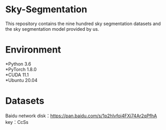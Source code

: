 # Sky-Segmentation
This repository  contains the nine hundred sky segmentation datasets and the sky segmentation model provided by us.

# Environment
*Python 3.6 <br>
*PyTorch 1.8.0 <br>
*CUDA 11.1 <br>
*Ubuntu 20.04 <br>

# Datasets
Baidu network disk：https://pan.baidu.com/s/1p2hlvfoi4FXi74Ar2qPfhA 
key：CcSs
